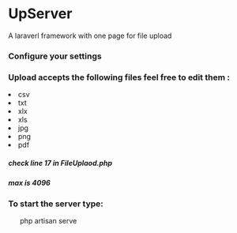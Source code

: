 # UpServer
A laraverl framework with one page for file upload 

<h3> Configure your settings </p>
<p Make sure you edit the databasename , username , password , and if you want to use in production turn debug off ,or change the host ip and port number   example.env and rename it to .env  </p>

<h3> Upload accepts the following files feel free to edit them :</h3>


<ui>
  <li>
    csv
  </li>
  <li>
    txt
  </li>
  <li>
    xlx
  </li>
  <li>
    xls
  </li> 
  <li>
    jpg
  </li>
  <li>
  png
  </li>
  <li>
    pdf
   </li>
</ui>

<h5> check line 17 in FileUplaod.php </h5>
<h5> max is 4096 </h5>



<h3> To start the server type: </h3>
 <ul>
    <a> php artisan serve </a>
  </ul>



